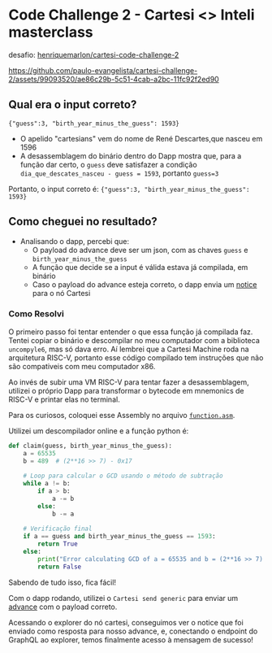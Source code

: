 # Code Challenge 2 - Cartesi <> Inteli masterclass

desafio: [henriquemarlon/cartesi-code-challenge-2](https://github.com/henriquemarlon/cartesi-code-challenge-2/tree/main)

https://github.com/paulo-evangelista/cartesi-challenge-2/assets/99093520/ae86c29b-5c51-4cab-a2bc-11fc92f2ed90

## Qual era o input correto?
`{"guess":3, "birth_year_minus_the_guess": 1593}`

- O apelido "cartesians" vem do nome de René Descartes,que nasceu em 1596
- A desassemblagem do binário dentro do Dapp mostra que, para a função dar certo, o `guess` deve satisfazer a condição `dia_que_descates_nasceu - guess = 1593`, portanto `guess=3`

Portanto, o input correto é:
`{"guess":3, "birth_year_minus_the_guess": 1593}`

## Como cheguei no resultado?

- Analisando o dapp, percebi que:
   - O payload do advance deve ser um json, com as chaves `guess` e `birth_year_minus_the_guess`
   - A função que decide se a input é válida estava já compilada, em binário
   - Caso o payload do advance esteja correto, o dapp envia um [notice](https://docs.cartesi.io/cartesi-rollups/1.3/rollups-apis/backend/notices/) para o nó Cartesi

### Como Resolvi

O primeiro passo foi tentar entender o que essa função já compilada faz. Tentei copiar o binário e descompilar no meu computador com a biblioteca `uncompyle6`, mas só dava erro. Aí lembrei que a Cartesi Machine roda na arquitetura RISC-V, portanto esse código compilado tem instruções que não são compativeis com meu computador x86.

Ao invés de subir uma VM RISC-V para tentar fazer a desassemblagem, utilizei o próprio Dapp para transformar o bytecode em mnemonics de RISC-V e printar elas no terminal.

Para os curiosos, coloquei esse Assembly no arquivo [`function.asm`](function.asm).

Utilizei um descompilador online e a função python é:
```python
def claim(guess, birth_year_minus_the_guess):
    a = 65535
    b = 489  # (2**16 >> 7) - 0x17
    
    # Loop para calcular o GCD usando o método de subtração
    while a != b:
        if a > b:
            a -= b
        else:
            b -= a
    
    # Verificação final
    if a == guess and birth_year_minus_the_guess == 1593:
        return True
    else:
        print("Error calculating GCD of a = 65535 and b = (2**16 >> 7) - 0x17.")
        return False
```

Sabendo de tudo isso, fica fácil!

Com o dapp rodando, utilizei o `Cartesi send generic` para enviar um [advance](https://docs.cartesi.io/cartesi-rollups/1.3/rollups-apis/backend/introduction/) com o payload correto.

Acessando o explorer do nó cartesi, conseguimos ver o notice que foi enviado como resposta para nosso advance, e, conectando o endpoint do GraphQL ao explorer, temos finalmente acesso à mensagem de sucesso!
